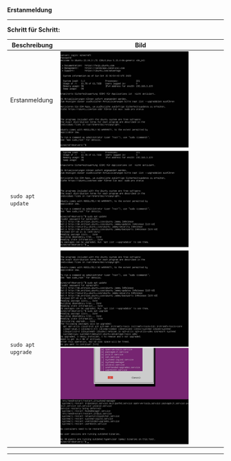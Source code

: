 **Erstanmeldung**

---

**Schritt für Schritt:**

| Beschreibung | Bild |
| ------------ | ---- |
| Erstanmeldung    | <img width="80%" src="https://github.com/dr-woitschek/minecraft/blob/main/JavaEdition/Dedicated_Server/02_Erstanmeldung/Bilder/Grundkonfiguration_01.jpeg"> |
| ```sudo apt update``` | <img width="80%" src="https://github.com/dr-woitschek/minecraft/blob/main/JavaEdition/Dedicated_Server/02_Erstanmeldung/Bilder/Grundkonfiguration_02.jpeg"> |
| ```sudo apt upgrade``` | <img width="80%" src="https://github.com/dr-woitschek/minecraft/blob/main/JavaEdition/Dedicated_Server/02_Erstanmeldung/Bilder/Grundkonfiguration_03.jpeg"> <img width="80%" src="https://github.com/dr-woitschek/minecraft/blob/main/JavaEdition/Dedicated_Server/02_Erstanmeldung/Bilder/Grundkonfiguration_04.jpeg"> |


---
